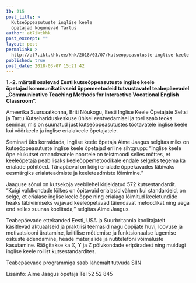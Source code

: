 ```yaml
---
ID: 215
post_title: >
  Kutseõppeasutuste inglise keele
  õpetajad kogunevad Tartus
author: at7iktkhk
post_excerpt: ""
layout: post
permalink: >
  http://at7.ikt.khk.ee/khk/2018/03/07/kutseoppeasutuste-inglise-keele-opetajad-kogunevad-tartus/
published: true
post_date: 2018-03-07 15:21:42
---
```

<strong>1.-2. märtsil osalevad Eesti kutseõppeasutuste inglise keele õpetajad kommunikatiivseid õppemeetodeid tutvustavatel teabepäevadel „Communicative Teaching Methods for Interactive Vocational English Classroom“.</strong>

Ameerika Suursaatkonna, Briti Nõukogu, Eesti Inglise Keele Õpetajate Seltsi ja Tartu Kutsehariduskeskuse ühisel eestvedamisel ja toel saab teoks seminar, mis on suunatud just kutseõppeasutustes töötavatele inglise keele kui võõrkeele ja inglise erialakeele õpetajatele.

Seminari üks korraldada, Inglise keele õpetaja Aime Jaagus selgitas miks on kutseõppeasutuste inglise keele õpetajad eriline sihtgrupp: “Inglise keele õpe elukutset omandavatele noortele on teistmoodi selles mõttes, et keeleõpetaja peab lisaks keeleõppemetoodikale endale selgeks tegema ka erialade põhitõed. Tänapäeval on kõigi erialade õppekavades läbivaks eesmärgiks erialateadmiste ja keeleteadmiste lõimimine.”

Jaaguse sõnul on kutsekoja veebilehel kirjeldatud 572 kutsestandardit. “Kuigi valdkondade lõikes on õpitavaid erialasid vähem kui standardeid, on selge, et erialase inglise keele õppe ning erialaga lõimitud keeletundide heaks läbiviimiseks vajavad keeleõpetavad täiendavat metoodikat ning aega end selles suunas koolitada,” selgitas Aime Jaagus.

Teabepäevade ettekanded Eesti, USA ja Suurbritannia koolitajatelt käsitlevad aktuaalseid ja praktilisi teemasid nagu õppijate huvi, loovuse ja motivatsiooni äratamine, kriitilise mõtlemise ja funktsionaalse lugemise oskuste edendamine, heade materjalide ja nutitelefoni võimaluste kasutamine. Räägitakse ka X, Y ja Z põlvkondade eripäradest ning muidugi inglise keele rollist kutsestandardites.

Teabepäevade programmiga saab lähemalt tutvuda <a href="http://khk.ee/uploads/2018-Mar-1-2-Program.pdf">SIIN</a>

Lisainfo:
Aime Jaagus
õpetaja
Tel 52 52 845